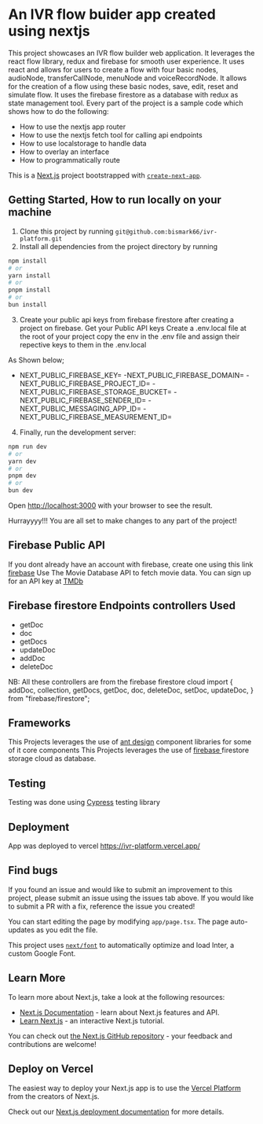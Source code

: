 <!-- @format -->

# An IVR flow buider app created using nextjs

This project showcases an IVR flow builder web application. It leverages the react flow library, redux and firebase for smooth user experience.
It uses react and allows for users to create a flow with four basic nodes, audioNode, transferCallNode, menuNode and voiceRecordNode. It allows for the creation of a flow using these basic nodes, save, edit, reset and simulate flow. It uses the firebase firestore as a database with redux as state management tool. Every part of the project is a sample code which shows how to do the following:

- How to use the nextjs app router
- How to use the nextjs fetch tool for calling api endpoints
- How to use localstorage to handle data
- How to overlay an interface
- How to programmatically route

This is a [Next.js](https://nextjs.org/) project bootstrapped with [`create-next-app`](https://github.com/vercel/next.js/tree/canary/packages/create-next-app).

## Getting Started, How to run locally on your machine

1. Clone this project by running `git@github.com:bismark66/ivr-platform.git`
2. Install all dependencies from the project directory by running

```bash
npm install
# or
yarn install
# or
pnpm install
# or
bun install
```

3. Create your public api keys from firebase firestore after creating a project on firebase.
   Get your Public API keys
   Create a .env.local file at the root of your project
   copy the env in the .env file and assign their repective keys to them in the .env.local

As Shown below;

- NEXT_PUBLIC_FIREBASE_KEY=
  -NEXT_PUBLIC_FIREBASE_DOMAIN=
  -NEXT_PUBLIC_FIREBASE_PROJECT_ID=
  -NEXT_PUBLIC_FIREBASE_STORAGE_BUCKET=
  -NEXT_PUBLIC_FIREBASE_SENDER_ID=
  -NEXT_PUBLIC_MESSAGING_APP_ID=
  -NEXT_PUBLIC_FIREBASE_MEASUREMENT_ID=

4. Finally, run the development server:

```bash
npm run dev
# or
yarn dev
# or
pnpm dev
# or
bun dev
```

Open [http://localhost:3000](http://localhost:3000) with your browser to see the result.

Hurrayyyy!!! You are all set to make changes to any part of the project!

## Firebase Public API

If you dont already have an account with firebase, create one using this link [firebase](https://firebase.google.com)
Use The Movie Database API to fetch movie data. You can sign up for an API key at [TMDb](https://www.themoviedb.org/)

## Firebase firestore Endpoints controllers Used

- getDoc
- doc
- getDocs
- updateDoc
- addDoc
- deleteDoc

NB: All these controllers are from the firebase firestore cloud
import {
addDoc,
collection,
getDocs,
getDoc,
doc,
deleteDoc,
setDoc,
updateDoc,
} from "firebase/firestore";

## Frameworks

This Projects leverages the use of [ant design](https://ant.design/components/overview/) component libraries for some of it core components
This Projects leverages the use of [firebase ](https://firebase.google.com) firestore storage cloud as database.

## Testing

Testing was done using [Cypress](https://docs.cypress.io/guides/continuous-integration/introduction) testing library

## Deployment

App was deployed to vercel https://ivr-platform.vercel.app/

## Find bugs

If you found an issue and would like to submit an improvement to this project, please submit an issue using the issues tab above. If you would like to submit a PR with a fix, reference the issue you created!

You can start editing the page by modifying `app/page.tsx`. The page auto-updates as you edit the file.

This project uses [`next/font`](https://nextjs.org/docs/basic-features/font-optimization) to automatically optimize and load Inter, a custom Google Font.

## Learn More

To learn more about Next.js, take a look at the following resources:

- [Next.js Documentation](https://nextjs.org/docs) - learn about Next.js features and API.
- [Learn Next.js](https://nextjs.org/learn) - an interactive Next.js tutorial.

You can check out [the Next.js GitHub repository](https://github.com/vercel/next.js/) - your feedback and contributions are welcome!

## Deploy on Vercel

The easiest way to deploy your Next.js app is to use the [Vercel Platform](https://vercel.com/new?utm_medium=default-template&filter=next.js&utm_source=create-next-app&utm_campaign=create-next-app-readme) from the creators of Next.js.

Check out our [Next.js deployment documentation](https://nextjs.org/docs/deployment) for more details.
